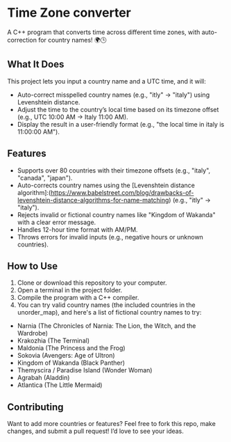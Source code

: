# Time Zone converter
A C++ program that converts time across different time zones, with auto-correction for country names! 🌍🕒

## What It Does
This project lets you input a country name and a UTC time, and it will:
- Auto-correct misspelled country names (e.g., "itly" → "italy") using Levenshtein distance.
- Adjust the time to the country’s local time based on its timezone offset (e.g., UTC 10:00 AM → Italy 11:00 AM).
- Display the result in a user-friendly format (e.g., "the local time in italy is 11:00:00 AM").

## Features
- Supports over 80 countries with their timezone offsets (e.g., "italy", "canada", "japan").
- Auto-corrects country names using the [Levenshtein distance algorithm]:(https://www.babelstreet.com/blog/drawbacks-of-levenshtein-distance-algorithms-for-name-matching) (e.g., "itly" → "italy").
- Rejects invalid or fictional country names like "Kingdom of Wakanda" with a clear error message.
- Handles 12-hour time format with AM/PM.
- Throws errors for invalid inputs (e.g., negative hours or unknown countries).

## How to Use
1. Clone or download this repository to your computer.
2. Open a terminal in the project folder.
3. Compile the program with a C++ compiler.
4. You can try valid country names (the included countries in the unorder_map), and here's a list of fictional country names to try:
* Narnia (The Chronicles of Narnia: The Lion, the Witch, and the Wardrobe)
* Krakozhia (The Terminal)
* Maldonia (The Princess and the Frog)
* Sokovia (Avengers: Age of Ultron)
* Kingdom of Wakanda (Black Panther) 
* Themyscira / Paradise Island (Wonder Woman)
* Agrabah (Aladdin)
* Atlantica (The Little Mermaid)

## Contributing

Want to add more countries or features? Feel free to fork this repo, make changes, and submit a pull request! I’d love to see your ideas.
